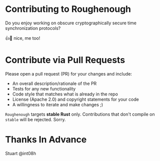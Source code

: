 # Contributing to Roughenough

Do you enjoy working on obscure cryptographically secure time synchronization protocols? 

:+1::tada: nice, me too!

# Contribute via Pull Requests

Please open a pull request (PR) for your changes and include:

* An overall description/rationale of the PR
* Tests for any new functionality
* Code style that matches what is already in the repo
* License (Apache 2.0) and copyright statements for your code
* A willingness to iterate and make changes ;)

`Roughenough` targets **stable Rust** only. Contributions that don't compile
on `stable` will be rejected. Sorry.

# Thanks In Advance

Stuart @int08h
